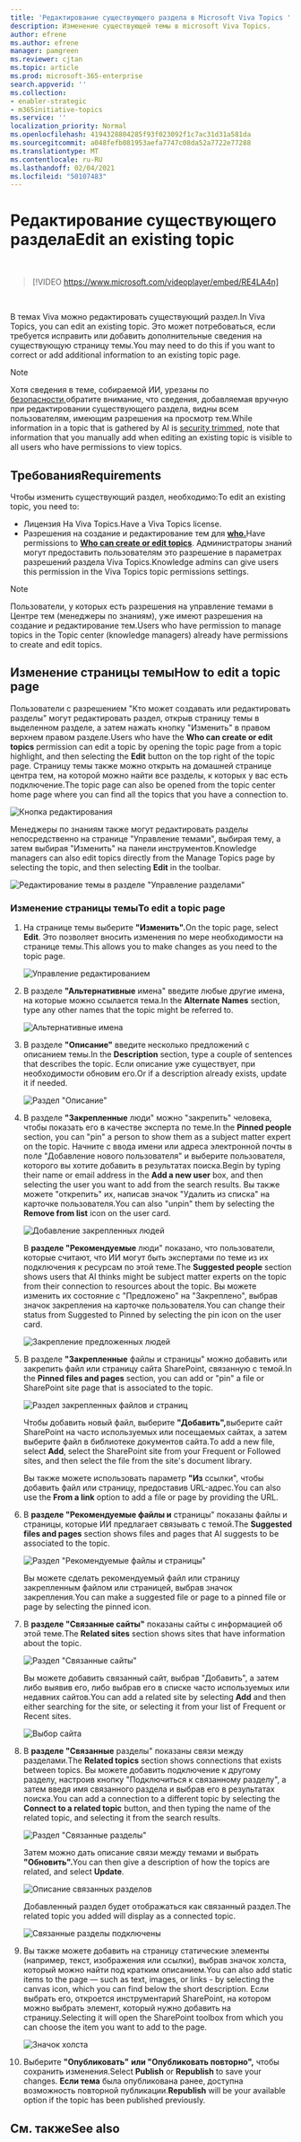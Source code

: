 ```yaml
---
title: 'Редактирование существующего раздела в Microsoft Viva Topics '
description: Изменение существующей темы в microsoft Viva Topics.
author: efrene
ms.author: efrene
manager: pamgreen
ms.reviewer: cjtan
ms.topic: article
ms.prod: microsoft-365-enterprise
search.appverid: ''
ms.collection:
- enabler-strategic
- m365initiative-topics
ms.service: ''
localization_priority: Normal
ms.openlocfilehash: 4194328804285f93f023092f1c7ac31d31a581da
ms.sourcegitcommit: a048fefb081953aefa7747c08da52a7722e77288
ms.translationtype: MT
ms.contentlocale: ru-RU
ms.lasthandoff: 02/04/2021
ms.locfileid: "50107483"
---
```

# <a name="edit-an-existing-topic"></a><span data-ttu-id="e0fa1-103">Редактирование существующего раздела</span><span class="sxs-lookup"><span data-stu-id="e0fa1-103">Edit an existing topic</span></span> 

</br>

> [!VIDEO https://www.microsoft.com/videoplayer/embed/RE4LA4n]  

</br>

<span data-ttu-id="e0fa1-104">В темах Viva можно редактировать существующий раздел.</span><span class="sxs-lookup"><span data-stu-id="e0fa1-104">In Viva Topics, you can edit an existing topic.</span></span> <span data-ttu-id="e0fa1-105">Это может потребоваться, если требуется исправить или добавить дополнительные сведения на существующую страницу темы.</span><span class="sxs-lookup"><span data-stu-id="e0fa1-105">You may need to do this if you want to correct or add additional information to an existing topic page.</span></span> 

> [!Note] 
> <span data-ttu-id="e0fa1-106">Хотя сведения в теме, собираемой ИИ, урезаны по [безопасности,](topic-experiences-security-trimming.md)обратите внимание, что сведения, добавляемая вручную при редактировании существующего раздела, видны всем пользователям, имеющим разрешения на просмотр тем.</span><span class="sxs-lookup"><span data-stu-id="e0fa1-106">While information in a topic that is gathered by AI is [security trimmed](topic-experiences-security-trimming.md), note that information that you manually add when editing an existing topic is visible to all users who have permissions to view topics.</span></span> 

## <a name="requirements"></a><span data-ttu-id="e0fa1-107">Требования</span><span class="sxs-lookup"><span data-stu-id="e0fa1-107">Requirements</span></span>

<span data-ttu-id="e0fa1-108">Чтобы изменить существующий раздел, необходимо:</span><span class="sxs-lookup"><span data-stu-id="e0fa1-108">To edit an existing topic, you need to:</span></span>
- <span data-ttu-id="e0fa1-109">Лицензия На Viva Topics.</span><span class="sxs-lookup"><span data-stu-id="e0fa1-109">Have a Viva Topics license.</span></span>
- <span data-ttu-id="e0fa1-110">Разрешения на создание и редактирование тем для [**who.**](https://docs.microsoft.com/microsoft-365/knowledge/topic-experiences-user-permissions)</span><span class="sxs-lookup"><span data-stu-id="e0fa1-110">Have permissions to [**Who can create or edit topics**](https://docs.microsoft.com/microsoft-365/knowledge/topic-experiences-user-permissions).</span></span> <span data-ttu-id="e0fa1-111">Администраторы знаний могут предоставить пользователям это разрешение в параметрах разрешений раздела Viva Topics.</span><span class="sxs-lookup"><span data-stu-id="e0fa1-111">Knowledge admins can give users this permission in the Viva Topics topic permissions settings.</span></span> 

> [!Note] 
> <span data-ttu-id="e0fa1-112">Пользователи, у которых есть разрешения на управление темами в Центре тем (менеджеры по знаниям), уже имеют разрешения на создание и редактирование тем.</span><span class="sxs-lookup"><span data-stu-id="e0fa1-112">Users who have permission to manage topics in the Topic center (knowledge managers) already have permissions to create and edit topics.</span></span>

## <a name="how-to-edit-a-topic-page"></a><span data-ttu-id="e0fa1-113">Изменение страницы темы</span><span class="sxs-lookup"><span data-stu-id="e0fa1-113">How to edit a topic page</span></span>

<span data-ttu-id="e0fa1-114">Пользователи с  разрешением "Кто может создавать или редактировать разделы" могут редактировать <b></b> раздел, открыв страницу темы в выделенном разделе, а затем нажать кнопку "Изменить" в правом верхнем правом разделе.</span><span class="sxs-lookup"><span data-stu-id="e0fa1-114">Users who have the **Who can create or edit topics** permission can edit a topic by opening the topic page from a topic highlight, and then selecting the <b>Edit</b> button on the top right of the topic page.</span></span> <span data-ttu-id="e0fa1-115">Страницу темы также можно открыть на домашней странице центра тем, на которой можно найти все разделы, к которых у вас есть подключение.</span><span class="sxs-lookup"><span data-stu-id="e0fa1-115">The topic page can also be opened from the topic center home page where you can find all the topics that you have a connection to.</span></span>

   ![Кнопка редактирования](../media/knowledge-management/edit-button.png) </br> 

<span data-ttu-id="e0fa1-117">Менеджеры по знаниям также могут редактировать разделы непосредственно на странице <b></b> "Управление темами", выбирая тему, а затем выбирая "Изменить" на панели инструментов.</span><span class="sxs-lookup"><span data-stu-id="e0fa1-117">Knowledge managers can also edit topics directly from the Manage Topics page by selecting the topic, and then selecting <b>Edit</b> in the toolbar.</span></span>

   ![Редактирование темы в разделе "Управление разделами"](../media/knowledge-management/manage-topics-edit.png) </br> 

### <a name="to-edit-a-topic-page"></a><span data-ttu-id="e0fa1-119">Изменение страницы темы</span><span class="sxs-lookup"><span data-stu-id="e0fa1-119">To edit a topic page</span></span>

1. <span data-ttu-id="e0fa1-120">На странице темы выберите **"Изменить".**</span><span class="sxs-lookup"><span data-stu-id="e0fa1-120">On the topic page, select **Edit**.</span></span> <span data-ttu-id="e0fa1-121">Это позволяет вносить изменения по мере необходимости на странице темы.</span><span class="sxs-lookup"><span data-stu-id="e0fa1-121">This allows you to make changes as you need to the topic page.</span></span>

   ![Управление редактированием](../media/knowledge-management/topic-page-edit.png) </br>  


2. <span data-ttu-id="e0fa1-123">В разделе <b>"Альтернативные</b> имена" введите любые другие имена, на которые можно ссылается тема.</span><span class="sxs-lookup"><span data-stu-id="e0fa1-123">In the <b>Alternate Names</b> section, type any other names that the topic might be referred to.</span></span> 

    ![Альтернативные имена](../media/knowledge-management/alt-names.png) </br> 
3. <span data-ttu-id="e0fa1-125">В разделе <b>"Описание"</b> введите несколько предложений с описанием темы.</span><span class="sxs-lookup"><span data-stu-id="e0fa1-125">In the <b>Description</b> section, type a couple of sentences that describes the topic.</span></span> <span data-ttu-id="e0fa1-126">Если описание уже существует, при необходимости обновим его.</span><span class="sxs-lookup"><span data-stu-id="e0fa1-126">Or if a description already exists, update it if needed.</span></span>

    ![Раздел "Описание"](../media/knowledge-management/description.png)</br>

4. <span data-ttu-id="e0fa1-128">В разделе <b>"Закрепленные</b> люди" можно "закрепить" человека, чтобы показать его в качестве эксперта по теме.</span><span class="sxs-lookup"><span data-stu-id="e0fa1-128">In the <b>Pinned people</b> section, you can "pin" a person to show them as a subject matter expert on the topic.</span></span> <span data-ttu-id="e0fa1-129">Начните с ввода имени или <b></b> адреса электронной почты в поле "Добавление нового пользователя" и выберите пользователя, которого вы хотите добавить в результатах поиска.</span><span class="sxs-lookup"><span data-stu-id="e0fa1-129">Begin by typing their name or email address in the <b>Add a new user</b> box, and then selecting the user you want to add from the search results.</span></span> <span data-ttu-id="e0fa1-130">Вы также можете "открепить" <b></b> их, написав значок "Удалить из списка" на карточке пользователя.</span><span class="sxs-lookup"><span data-stu-id="e0fa1-130">You can also "unpin" them by selecting the <b>Remove from list</b> icon on the user card.</span></span>
 
    ![Добавление закрепленных людей](../media/knowledge-management/pinned-people.png)</br>

    <span data-ttu-id="e0fa1-132">В <b>разделе "Рекомендуемые</b> люди" показано, что пользователи, которые считают, что ИИ могут быть экспертами по теме из их подключения к ресурсам по этой теме.</span><span class="sxs-lookup"><span data-stu-id="e0fa1-132">The <b>Suggested people</b> section shows users that AI thinks might be subject matter experts on the topic from their connection to resources about the topic.</span></span> <span data-ttu-id="e0fa1-133">Вы можете изменить их состояние с "Предложено" на "Закреплено", выбрав значок закрепления на карточке пользователя.</span><span class="sxs-lookup"><span data-stu-id="e0fa1-133">You can change their status from Suggested to Pinned by selecting the pin icon on the user card.</span></span>

   ![Закрепление предложенных людей](../media/knowledge-management/suggested-people.png)</br>

5. <span data-ttu-id="e0fa1-135">В разделе <b>"Закрепленные</b> файлы и страницы" можно добавить или закрепить файл или страницу сайта SharePoint, связанную с темой.</span><span class="sxs-lookup"><span data-stu-id="e0fa1-135">In the <b>Pinned files and pages</b> section, you can add or "pin" a file or SharePoint site page that is associated to the topic.</span></span>

   ![Раздел закрепленных файлов и страниц](../media/knowledge-management/pinned-files-and-pages.png)</br>
 
    <span data-ttu-id="e0fa1-137">Чтобы добавить новый файл, выберите <b>"Добавить",</b>выберите сайт SharePoint на часто используемых или посещаемых сайтах, а затем выберите файл в библиотеке документов сайта.</span><span class="sxs-lookup"><span data-stu-id="e0fa1-137">To add a new file, select <b>Add</b>, select the SharePoint site from your Frequent or Followed sites, and then select the file from the site's document library.</span></span>

    <span data-ttu-id="e0fa1-138">Вы также можете использовать параметр <b>"Из</b> ссылки", чтобы добавить файл или страницу, предоставив URL-адрес.</span><span class="sxs-lookup"><span data-stu-id="e0fa1-138">You can also use the <b>From a link</b> option to add a file or page by providing the URL.</span></span> 

6. <span data-ttu-id="e0fa1-139">В <b>разделе "Рекомендуемые файлы и</b> страницы" показаны файлы и страницы, которые ИИ предлагает связывать с темой.</span><span class="sxs-lookup"><span data-stu-id="e0fa1-139">The <b>Suggested files and pages</b> section shows files and pages that AI suggests to be associated to the topic.</span></span>

   ![Раздел "Рекомендуемые файлы и страницы"](../media/knowledge-management/suggested-files-and-pages.png)</br>

    <span data-ttu-id="e0fa1-141">Вы можете сделать рекомендуемый файл или страницу закрепленным файлом или страницей, выбрав значок закрепления.</span><span class="sxs-lookup"><span data-stu-id="e0fa1-141">You can make a suggested file or page to a pinned file or page by selecting the pinned icon.</span></span>

7.  <span data-ttu-id="e0fa1-142">В <b>разделе "Связанные сайты"</b> показаны сайты с информацией об этой теме.</span><span class="sxs-lookup"><span data-stu-id="e0fa1-142">The <b>Related sites</b> section shows sites that have information about the topic.</span></span> 

    ![Раздел "Связанные сайты"](../media/knowledge-management/related-sites.png)</br>

    <span data-ttu-id="e0fa1-144">Вы можете добавить связанный <b></b> сайт, выбрав "Добавить", а затем либо выявив его, либо выбрав его в списке часто используемых или недавних сайтов.</span><span class="sxs-lookup"><span data-stu-id="e0fa1-144">You can add a related site by selecting <b>Add</b> and then either searching for the site, or selecting it from your list of Frequent or Recent sites.</span></span></br>
    
    ![Выбор сайта](../media/knowledge-management/sites.png)</br>

8. <span data-ttu-id="e0fa1-146">В <b>разделе "Связанные</b> разделы" показаны связи между разделами.</span><span class="sxs-lookup"><span data-stu-id="e0fa1-146">The <b>Related topics</b> section shows connections that exists between topics.</span></span> <span data-ttu-id="e0fa1-147">Вы можете добавить подключение к другому <b></b> разделу, настроив кнопку "Подключиться к связанному разделу", а затем введя имя связанного раздела и выбрав его в результатах поиска.</span><span class="sxs-lookup"><span data-stu-id="e0fa1-147">You can add a connection to a different topic by selecting the <b>Connect to a related topic</b> button, and then typing the name of the related topic, and selecting it from the search results.</span></span> 

   ![Раздел "Связанные разделы"](../media/knowledge-management/related-topic.png)</br>  

    <span data-ttu-id="e0fa1-149">Затем можно дать описание связи между темами и выбрать <b>"Обновить".</b></span><span class="sxs-lookup"><span data-stu-id="e0fa1-149">You can then give a description of how the topics are related, and select <b>Update</b>.</span></span></br>

   ![Описание связанных разделов](../media/knowledge-management/related-topics-update.png)</br> 

   <span data-ttu-id="e0fa1-151">Добавленный раздел будет отображаться как связанный раздел.</span><span class="sxs-lookup"><span data-stu-id="e0fa1-151">The related topic you added will display as a connected topic.</span></span>

   ![Связанные разделы подключены](../media/knowledge-management/related-topics-final.png)</br> 


9. <span data-ttu-id="e0fa1-153">Вы также можете добавить на страницу статические элементы (например, текст, изображения или ссылки), выбрав значок холста, который можно найти под кратким описанием.</span><span class="sxs-lookup"><span data-stu-id="e0fa1-153">You can also add static items to the page — such as text, images, or links - by selecting the canvas icon, which you can find below the short description.</span></span> <span data-ttu-id="e0fa1-154">Если выбрать его, откроется инструментарий SharePoint, на котором можно выбрать элемент, который нужно добавить на страницу.</span><span class="sxs-lookup"><span data-stu-id="e0fa1-154">Selecting it will open the SharePoint toolbox from which you can choose the item you want to add to the page.</span></span>

   ![Значок холста](../media/knowledge-management/webpart-library.png)</br> 


10. <span data-ttu-id="e0fa1-156">Выберите **"Опубликовать"** **или "Опубликовать повторно",** чтобы сохранить изменения.</span><span class="sxs-lookup"><span data-stu-id="e0fa1-156">Select **Publish** or **Republish** to save your changes.</span></span> <span data-ttu-id="e0fa1-157">**Если тема** была опубликована ранее, доступна возможность повторной публикации.</span><span class="sxs-lookup"><span data-stu-id="e0fa1-157">**Republish** will be your available option if the topic has been published previously.</span></span>


## <a name="see-also"></a><span data-ttu-id="e0fa1-158">См. также</span><span class="sxs-lookup"><span data-stu-id="e0fa1-158">See also</span></span>



  






